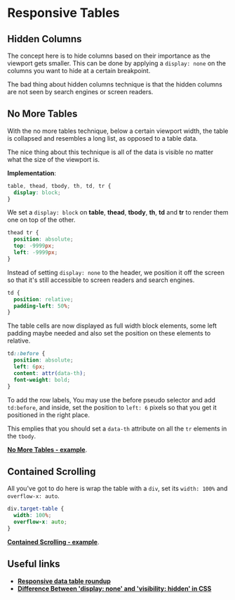 # Responsive Tables

## Hidden Columns
The concept here is to hide columns based on their importance as the viewport gets smaller. This can be done by applying a `display: none` on the columns you want to hide at a certain breakpoint.

The bad thing about hidden columns technique is that the hidden columns are not seen by search engines or screen readers.

## No More Tables
With the no more tables technique, below a certain viewport width, the table is collapsed and resembles a long list, as opposed to a table data.

The nice thing about this technique is all of the data is visible no matter what the size of the viewport is.

**Implementation**:
```css
table, thead, tbody, th, td, tr {
  display: block;
}
```
We set a `display: block` on **table**, **thead**, **tbody**, **th**, **td** and **tr** to render them one on top of the other.
```css
thead tr {
  position: absolute;
  top: -9999px;
  left: -9999px;
}
```
Instead of setting `display: none` to the header, we position it off the screen so that it's still accessible to screen readers and search engines.
```css
td {
  position: relative;
  padding-left: 50%;
}
```
The table cells are now displayed as full width block elements, some left padding maybe needed and also set the position on these elements to relative.
```css
td::before {
  position: absolute;
  left: 6px;
  content: attr(data-th);
  font-weight: bold;
}
```
To add the row labels, You may use the before pseudo selector and add `td:before`, and inside, set the position to `left: 6` pixels so that you get it positioned in the right place.

This emplies that you should set a `data-th` attribute on all the `tr` elements in the `tbody`.

**[No More Tables - example](https://codepen.io/JohnMav/pen/BoGJNy)**.

## Contained Scrolling

All you've got to do here is wrap the table with a `div`, set its `width: 100%` and `overflow-x: auto`.
```css
div.target-table {
  width: 100%;
  overflow-x: auto;
}
```

**[Contained Scrolling - example](https://codepen.io/JohnMav/pen/Mazrwm)**.

## Useful links

* **[Responsive data table roundup](https://css-tricks.com/responsive-data-table-roundup/)**
* **[Difference Between 'display: none' and 'visibility: hidden' in CSS](https://www.lifewire.com/display-none-vs-visibility-hidden-3466884)**